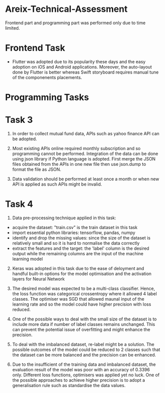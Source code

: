 # Areix-Technical-Assessment
Frontend part and programming part was performed only due to time limited.


# Frontend Task
-  Flutter was adopted due to its popularity these days and the easy adoption on iOS and Android applications. Moreover, the auto-layout done by Flutter is better whereas Swift storyboard requires manual tune of the componenents placements.

# Programming Tasks

# Task 3
1. In order to collect mutual fund data, APIs such as yahoo finance API can be adopted.

2. Most existing APIs online required monthly subscription and so programming cannot be performed. Integration of the data can be done using json library if Python language is adopted. First merge the JSON files obtained from the APIs in one new file then use json.dump to format the file as JSON.

3. Data validation should be performed at least once a month or when new API is applied as such APIs might be invalid. 


# Task 4
1. Data pre-processing technique applied in this task:
- acquire the dataset: "train.csv" is the train dataset in this task
- import essential python libraries: tensorflow, pandas, numpy
- identify and drop the missing values: since the size of the dataset is relatively small and so it is hard to normalise the data correctly
- extract the features and the target: the 'label' column is the desired output while the remaining columns are the input of the machine learning model

2. Keras was adopted in this task due to the ease of deloyment and handful built-in options for the model optimisation and the activation layers for Neural Network

3. The desired model was expected to be a multi-class classifier. Hence, the loss function was categorical crossentropy where it allowed 4 label classes. The optimiser was SGD that allowed maunal input of the learning rate and so the model could have higher precision with loss reduced.

4. One of the possible ways to deal with the small size of the dataset is to include more data if number of label classes remains unchanged. This can prevent the potential issue of overfitting and might enhance the precision.

5. To deal with the imbalanced dataset, re-label might be a solution. The possible outcomes of the model could be reduced to 2 classes such that the dataset can be more balanced and the precision can be enhanced.

6. Due to the insufficient of the training data and imbalanced dataset, the evaluation result of the model was poor with an accuracy of 0.3396 only. Different loss functions, optimisers was applied yet no luck. One of the possible approaches to achieve higher precision is to adopt a generalisation rule such as standardise the data values. 

